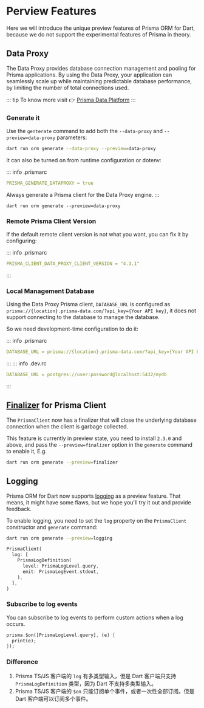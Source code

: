 # Perview Features

Here we will introduce the unique preview features of Prisma ORM for Dart, because we do not support the experimental features of Prisma in theory.

## Data Proxy

The Data Proxy provides database connection management and pooling for Prisma applications. By using the Data Proxy, your application can seamlessly scale up while maintaining predictable database performance, by limiting the number of total connections used.

::: tip
To know more visit 👉 [Prisma Data Platform](https://www.prisma.io/docs/data-platform)
:::

### Generate it

Use the `genterate` command to add both the `--data-proxy` and `--preview=data-proxy` parameters:

```bash
dart run orm generate --data-proxy --preview=data-proxy
```

It can also be turned on from runtime configuration or dotenv:

::: info .prismarc
```yaml
PRISMA_GENERATE_DATAPROXY = true
```

Always generate a Prisma client for the Data Proxy engine.
:::

```
dart run orm generate --preview=data-proxy
```

### Remote Prisma Client Version

If the default remote client version is not what you want, you can fix it by configuring:

::: info .prismarc
```yaml
PRISMA_CLIENT_DATA_PROXY_CLIENT_VERSION = "4.3.1"
```
:::

### Local Management Database

Using the Data Proxy Prisma client, `DATABASE_URL` is configured as `prisma://{location}.prisma-data.com/?api_key={Your API key}`, it does not support connecting to the database to manage the database.

So we need development-time configuration to do it:

::: info .prismarc
```yaml
DATABASE_URL = prisma://{location}.prisma-data.com/?api_key={Your API key}
```
:::
::: info .dev.rc
```yaml
DATABASE_URL = postgres://user:password@localhost:5432/mydb
```
:::

## [Finalizer](https://api.flutter.dev/flutter/dart-core/Finalizer-class.html) for Prisma Client

The `PrismaClient` now has a finalizer that will close the underlying database connection when the client is garbage collected.

This feature is currently in preview state, you need to install `2.3.0` and above, and pass the `--preview=finalizer` option in the `generate` command to enable it, E.g.

```bash
dart run orm generate --preview=finalizer
```

## Logging

Prisma ORM for Dart now supports [logging](https://www.prisma.io/docs/concepts/components/prisma-client/working-with-prismaclient/logging) as a preview feature. That means, it might have some flaws, but we hope you'll try it out and provide feedback.

To enable logging, you need to set the `log` property on the `PrismaClient` constructor and `generate` command:

```bash
dart run orm generate --preview=logging
```

```dart
PrismaClient(
  log: [
    PrismaLogDefinition(
      level: PrismaLogLevel.query,
      emit: PrismaLogEvent.stdout,
    ),
  ],
)
```

### Subscribe to log events

You can subscribe to log events to perform custom actions when a log occurs.

```dart
prisma.$on([PrismaLogLevel.query], (e) {
  print(e);
});
```

### Difference

1. Prisma TS/JS 客户端的 `log` 有多类型输入，但是 Dart 客户端只支持 `PrismaLogDefinition` 类型，因为 Dart 不支持多类型输入。
2. Prisma TS/JS 客户端的 `$on` 只能订阅单个事件，或者一次性全部订阅。但是 Dart 客户端可以订阅多个事件。
